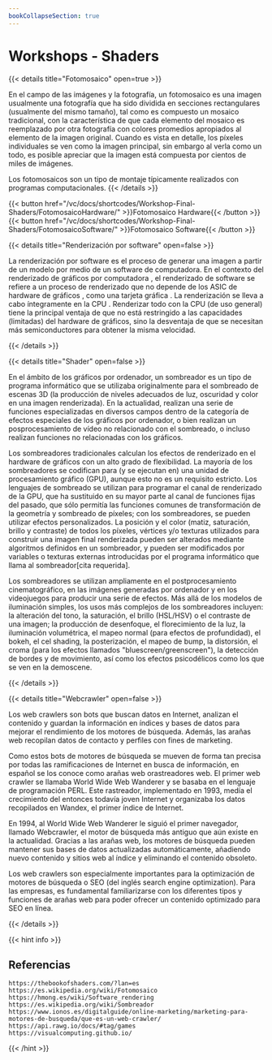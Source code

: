 ```yaml
---
bookCollapseSection: true
---
```


# Workshops - Shaders

{{< details title="Fotomosaico" open=true >}}

En el campo de las imágenes y la fotografía, un fotomosaico es una imagen usualmente una fotografía que ha sido dividida en secciones rectangulares (usualmente del mismo tamaño), tal como es compuesto un mosaico tradicional, con la característica de que cada elemento del mosaico es reemplazado por otra fotografía con colores promedios apropiados al elemento de la imagen original. Cuando es vista en detalle, los píxeles individuales se ven como la imagen principal, sin embargo al verla como un todo, es posible apreciar que la imagen está compuesta por cientos de miles de imágenes.

Los fotomosaicos son un tipo de montaje típicamente realizados con programas computacionales.
{{< /details >}}

{{< button href="/vc/docs/shortcodes/Workshop-Final-Shaders/FotomosaicoHardware/" >}}Fotomosaico Hardware{{< /button >}}
{{< button href="/vc/docs/shortcodes/Workshop-Final-Shaders/FotomosaicoSoftware/" >}}Fotomosaico Software{{< /button >}}

{{< details title="Renderización por software" open=false >}}

La renderización por software es el proceso de generar una imagen a partir de un modelo por medio de un software de computadora. En el contexto del renderizado de gráficos por computadora , el renderizado de software se refiere a un proceso de renderizado que no depende de los ASIC de hardware de gráficos , como una tarjeta gráfica . La renderización se lleva a cabo íntegramente en la CPU . Renderizar todo con la CPU (de uso general) tiene la principal ventaja de que no está restringido a las capacidades (limitadas) del hardware de gráficos, sino la desventaja de que se necesitan más semiconductores para obtener la misma velocidad.

{{< /details >}}

{{< details title="Shader" open=false >}}

En el ámbito de los gráficos por ordenador, un sombreador es un tipo de programa informático que se utilizaba originalmente para el sombreado de escenas 3D (la producción de niveles adecuados de luz, oscuridad y color en una imagen renderizada). En la actualidad, realizan una serie de funciones especializadas en diversos campos dentro de la categoría de efectos especiales de los gráficos por ordenador, o bien realizan un posprocesamiento de vídeo no relacionado con el sombreado, o incluso realizan funciones no relacionadas con los gráficos.

Los sombreadores tradicionales calculan los efectos de renderizado en el hardware de gráficos con un alto grado de flexibilidad. La mayoría de los sombreadores se codifican para (y se ejecutan en) una unidad de procesamiento gráfico (GPU), aunque esto no es un requisito estricto. Los lenguajes de sombreado se utilizan para programar el canal de renderizado de la GPU, que ha sustituido en su mayor parte al canal de funciones fijas del pasado, que sólo permitía las funciones comunes de transformación de la geometría y sombreado de píxeles; con los sombreadores, se pueden utilizar efectos personalizados. La posición y el color (matiz, saturación, brillo y contraste) de todos los píxeles, vértices y/o texturas utilizados para construir una imagen final renderizada pueden ser alterados mediante algoritmos definidos en un sombreador, y pueden ser modificados por variables o texturas externas introducidas por el programa informático que llama al sombreador[cita requerida].

Los sombreadores se utilizan ampliamente en el postprocesamiento cinematográfico, en las imágenes generadas por ordenador y en los videojuegos para producir una serie de efectos. Más allá de los modelos de iluminación simples, los usos más complejos de los sombreadores incluyen: la alteración del tono, la saturación, el brillo (HSL/HSV) o el contraste de una imagen; la producción de desenfoque, el florecimiento de la luz, la iluminación volumétrica, el mapeo normal (para efectos de profundidad), el bokeh, el cel shading, la posterización, el mapeo de bump, la distorsión, el croma (para los efectos llamados "bluescreen/greenscreen"), la detección de bordes y de movimiento, así como los efectos psicodélicos como los que se ven en la demoscene.

{{< /details >}}

{{< details title="Webcrawler" open=false >}}

Los web crawlers son bots que buscan datos en Internet, analizan el contenido y guardan la información en índices y bases de datos para mejorar el rendimiento de los motores de búsqueda. Además, las arañas web recopilan datos de contacto y perfiles con fines de marketing.

Como estos bots de motores de búsqueda se mueven de forma tan precisa por todas las ramificaciones de Internet en busca de información, en español se los conoce como arañas web orastreadores web. El primer web crawler se llamaba World Wide Web Wanderer y se basaba en el lenguaje de programación PERL. Este rastreador, implementado en 1993, medía el crecimiento del entonces todavía joven Internet y organizaba los datos recopilados en Wandex, el primer índice de Internet.

En 1994, al World Wide Web Wanderer le siguió el primer navegador, llamado Webcrawler, el motor de búsqueda más antiguo que aún existe en la actualidad. Gracias a las arañas web, los motores de búsqueda pueden mantener sus bases de datos actualizadas automáticamente, añadiendo nuevo contenido y sitios web al índice y eliminando el contenido obsoleto.

Los web crawlers son especialmente importantes para la optimización de motores de búsqueda o SEO (del inglés search engine optimization). Para las empresas, es fundamental familiarizarse con los diferentes tipos y funciones de arañas web para poder ofrecer un contenido optimizado para SEO en línea.

{{< /details >}}

{{< hint info >}}
## Referencias
    https://thebookofshaders.com/?lan=es
    https://es.wikipedia.org/wiki/Fotomosaico
    https://hmong.es/wiki/Software_rendering
    https://es.wikipedia.org/wiki/Sombreador
    https://www.ionos.es/digitalguide/online-marketing/marketing-para-motores-de-busqueda/que-es-un-web-crawler/
    https://api.rawg.io/docs/#tag/games
    https://visualcomputing.github.io/

{{< /hint >}}